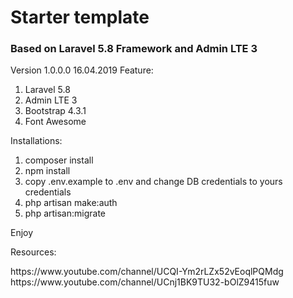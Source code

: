 <h1>Starter template</h1>

<h3>Based on Laravel 5.8 Framework and Admin LTE 3</h3>

Version 1.0.0.0 16.04.2019
Feature:
1. Laravel 5.8
2. Admin LTE 3
3. Bootstrap 4.3.1
4. Font Awesome

Installations:
1. composer install
2. npm install
3. copy .env.example to .env and change DB credentials to yours credentials
5. php artisan make:auth
6. php artisan:migrate

Enjoy

Resources:
<p>
https://www.youtube.com/channel/UCQI-Ym2rLZx52vEoqlPQMdg
https://www.youtube.com/channel/UCnj1BK9TU32-bOlZ9415fuw
</p>
